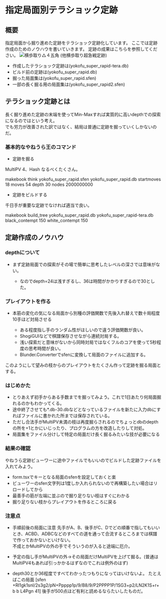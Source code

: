 # 指定局面別テラショック定跡

## 概要

指定局面から掘り進めた定跡をテラショック定跡化しています。
ここでは定跡作成のためのノウハウを書いていきます。
定跡の成果はこちらを参照してください。
![横歩取り△４五角 (他横歩取り超急戦定跡)](https://github.com/tibigame/yaneuraouBookView/tree/master/book/yokofu_super_rapid)

* 作成したテラショック定跡は(yokofu_super_rapid-tera.db)
* ビルド前の定跡は(yokofu_super_rapid.db)
* 掘った局面集は(yokofu_super_rapid.sfen)
* 一部の長く掘る用の局面集は(yokofu_super_rapid2.sfen)

## テラショック定跡とは

長く掘り進めた定跡の末端を使ってMin-Maxすれば実質的に高いdepthでの探索になるのではという考え。  
でも労力が改善された訳ではなく、結局は普通に定跡を掘っていくしかないのだ。

### 基本的なやねうら王のコマンド

* 定跡を掘る

MultiPV 4、Hash なるべくたくさん。

makebook think yokofu_super_rapid.sfen yokofu_super_rapid.db startmoves 18 moves 54 depth 30 nodes 2000000000

* 定跡をビルドする

千日手が重要な定跡でなければ適当で良い。

makebook build_tree yokofu_super_rapid.db yokofu_super_rapid-tera.db black_contempt 150 white_contempt 150

## 定跡作成のノウハウ

### depthについて

* まず定跡局面での探索がその場で簡単に思考したレベルの深さでは意味がない。

	* なのでdepth=24は浅すぎるし、36は時間がかかりすぎるので30とした。

### プレイアウトを作る

* 本筋の変化の気になる局面から別種の評価関数で先後入れ替えで数十局程度10手ほど対局させる

	* ある程度指し手のランダム性がほしいので違う評価関数が良い。
	* ShogiGUIなどで棋譜保存させながら連続対局する。
	* 浅い探索だと意味がないから同時対局ではなくフルのコアを使って5秒程度の思考時間が良い。
	* Blunder.Converterでsfenに変換して局面のファイルに追加する。

このようにして望みの枝からのプレイアウトをたくさん作って定跡を掘る局面とする。

### はじめかた

* とりあえず初手からある手数までを掘ってみよう。これで1日あたり何局面掘れるのかもわかってくる。
* 途中終了させても*.db-30.dbなどとなっているファイルを新たに入力dbにすればファイルに書かれた所までは保存されている。
* ただし合法手がMultiPV未満の枝は再度掘らされるのでちょっとdbのdepthの所を+1とかにいじったり、プログラムの方を改造したりして対処。
* 局面集をファイル分けして特定の局面だけ長く掘るみたいな技が必要になる

### 結果の確認

やねうら定跡ビューワーに途中ファイルでもいいのでビルドした定跡ファイルを入れてみよう。

* form.tsxでキーとなる局面のsfenを設定しておくと楽
* ビューワーのsfen文字列は1度しか入れられないので再構築したい場合はリロードしてから
* 最善手の筋が左端に並ぶので掘り足りない枝はすぐにわかる
* 掘り足りない枝からプレイアウトを作るところに戻る

### 注意点

* 手順前後の局面に注意
先手がA、B、後手がC、Dでどの順番で指してもいいとき、ACBD、ADBCなどのすべての道を通って合流するところまでは棋譜で作っておかないといけない。  
不成とかMultiPVの外の手でそういうのが入ると途端に厄介。

* 予定の指し手がMultiPVの外→その局面だけMultiPVを上げて掘る。(普通はMultiPV4もあれば引っかかるはずなのでこれは例外のはず)

* depth30とか36程度ですべてわかったつもりになってはいけないよ。
たとえばこの局面
[sfen +Rl1gk1snl/2s3g2/pN+Ppppp1p/9/B8/9/P2PPPP1P/1SG3+p2/LN2K1S+r+b b L4Pgn 41]
後手が500点ほど有利と読めるならたいしたものだ。

